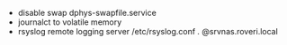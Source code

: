 - disable swap dphys-swapfile.service
- journalct to volatile memory
- rsyslog remote logging server /etc/rsyslog.conf _._ @srvnas.roveri.local
